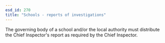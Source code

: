 ```yaml
---
esd_id: 270
title: "Schools - reports of investigations"
---
```


The governing body of a school and/or the local authority must distribute the Chief Inspector's report as required by the Chief Inspector.

